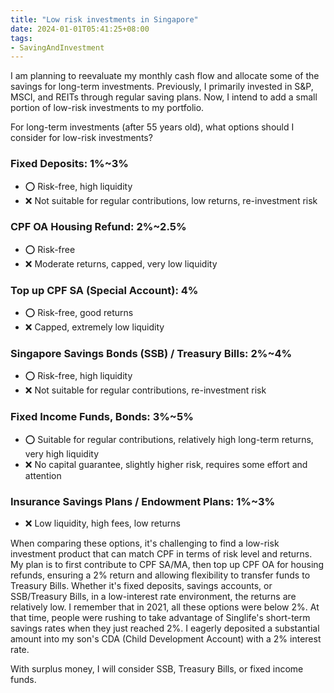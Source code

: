 ```yaml
---
title: "Low risk investments in Singapore"
date: 2024-01-01T05:41:25+08:00
tags:
- SavingAndInvestment
---
```


I am planning to reevaluate my monthly cash flow and allocate some of the savings for long-term investments. Previously, I primarily invested in S&P, MSCI, and REITs through regular saving plans. Now, I intend to add a small portion of low-risk investments to my portfolio.

For long-term investments (after 55 years old), what options should I consider for low-risk investments?

### Fixed Deposits: 1%~3%
- ⭕️ Risk-free, high liquidity
- ❌ Not suitable for regular contributions, low returns, re-investment risk

### CPF OA Housing Refund: 2%~2.5%
- ⭕️ Risk-free
- ❌ Moderate returns, capped, very low liquidity

### Top up CPF SA (Special Account): 4%
- ⭕️ Risk-free, good returns
- ❌ Capped, extremely low liquidity

### Singapore Savings Bonds (SSB) / Treasury Bills: 2%~4%
- ⭕️ Risk-free, high liquidity
- ❌ Not suitable for regular contributions, re-investment risk

### Fixed Income Funds, Bonds: 3%~5%
- ⭕️ Suitable for regular contributions, relatively high long-term returns, very high liquidity
- ❌ No capital guarantee, slightly higher risk, requires some effort and attention

### Insurance Savings Plans / Endowment Plans: 1%~3%
- ❌ Low liquidity, high fees, low returns

When comparing these options, it's challenging to find a low-risk investment product that can match CPF in terms of risk level and returns. My plan is to first contribute to CPF SA/MA, then top up CPF OA for housing refunds, ensuring a 2% return and allowing flexibility to transfer funds to Treasury Bills. Whether it's fixed deposits, savings accounts, or SSB/Treasury Bills, in a low-interest rate environment, the returns are relatively low. I remember that in 2021, all these options were below 2%. At that time, people were rushing to take advantage of Singlife's short-term savings rates when they just reached 2%. I eagerly deposited a substantial amount into my son's CDA (Child Development Account) with a 2% interest rate.

With surplus money, I will consider SSB, Treasury Bills, or fixed income funds.